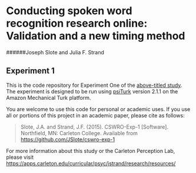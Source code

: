 # Conducting spoken word recognition research online: Validation and a new timing method
######Joseph Slote and Julia F. Strand
## Experiment 1

This is the code repository for Experiment One of the [above-titled study](http://link.springer.com/article/10.3758%2Fs13428-015-0599-7). The experiment is designed to be run using [psiTurk](https://psiturk.org/) version 2.1.1 on the Amazon Mechanical Turk platform.

You are welcome to use this code for personal or academic uses. If you use all or portions of this project in an academic paper, please cite as follows:

> Slote, J.A. and Strand, J.F. (2015). CSWRO-Exp-1 [Software]. Northfield, MN: Carleton College. Available from https://github.com/JSlote/cswro-exp-1

For more information about this study or the Carleton Perception Lab, please visit https://apps.carleton.edu/curricular/psyc/jstrand/research/resources/
